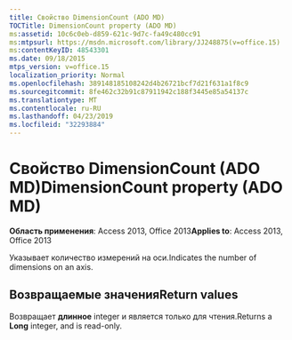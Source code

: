 ```yaml
---
title: Свойство DimensionCount (ADO MD)
TOCTitle: DimensionCount property (ADO MD)
ms:assetid: 10c6c0eb-d859-621c-9d7c-fa49c480cc91
ms:mtpsurl: https://msdn.microsoft.com/library/JJ248875(v=office.15)
ms:contentKeyID: 48543301
ms.date: 09/18/2015
mtps_version: v=office.15
localization_priority: Normal
ms.openlocfilehash: 389148185108242d4b26721bcf7d21f631a1f8c9
ms.sourcegitcommit: 8fe462c32b91c87911942c188f3445e85a54137c
ms.translationtype: MT
ms.contentlocale: ru-RU
ms.lasthandoff: 04/23/2019
ms.locfileid: "32293884"
---
```

# <a name="dimensioncount-property-ado-md"></a><span data-ttu-id="9075c-102">Свойство DimensionCount (ADO MD)</span><span class="sxs-lookup"><span data-stu-id="9075c-102">DimensionCount property (ADO MD)</span></span>


<span data-ttu-id="9075c-103">**Область применения**: Access 2013, Office 2013</span><span class="sxs-lookup"><span data-stu-id="9075c-103">**Applies to**: Access 2013, Office 2013</span></span>

<span data-ttu-id="9075c-104">Указывает количество измерений на оси.</span><span class="sxs-lookup"><span data-stu-id="9075c-104">Indicates the number of dimensions on an axis.</span></span>

## <a name="return-values"></a><span data-ttu-id="9075c-105">Возвращаемые значения</span><span class="sxs-lookup"><span data-stu-id="9075c-105">Return values</span></span>

<span data-ttu-id="9075c-106">Возвращает **длинное** integer и является только для чтения.</span><span class="sxs-lookup"><span data-stu-id="9075c-106">Returns a **Long** integer, and is read-only.</span></span>

